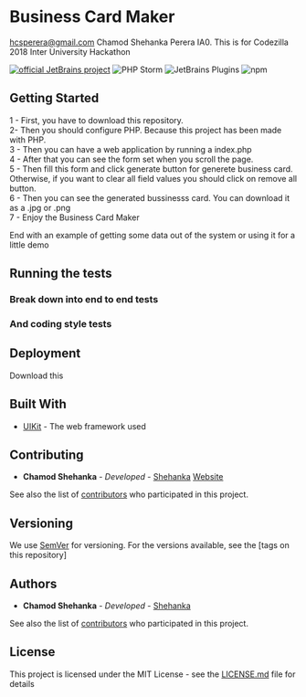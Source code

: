 # Business Card Maker
hcsperera@gmail.com Chamod Shehanka Perera IA0.
This is for Codezilla 2018 Inter University Hackathon

[![official JetBrains project](http://jb.gg/badges/official.svg)](https://confluence.jetbrains.com/display/ALL/JetBrains+on+GitHub)
![PHP Storm](https://img.shields.io/badge/PHP%20Storm-2018.1.1-9a12b3.svg)
![JetBrains Plugins](https://img.shields.io/jetbrains/plugin/v/9630-a8translate.svg)
![npm](https://img.shields.io/npm/l/express.svg)

## Getting Started

1 - First, you have to download this repository. &nbsp; \
2- Then you should configure PHP. Because this project has been made with PHP. &nbsp; \
3 - Then you can have a web application by running a index.php &nbsp; \
4 - After that you can see the form set when you scroll the page. &nbsp; \
5 - Then fill this form and click generate button for generete business card. Otherwise, if you want to clear all field values you should click on remove all button. &nbsp; \
6 - Then you can see the generated bussinesss card. You can download it as a .jpg or .png &nbsp; \
7 - Enjoy the Business Card Maker &nbsp; 


End with an example of getting some data out of the system or using it for a little demo

## Running the tests



### Break down into end to end tests





### And coding style tests




## Deployment

Download this

## Built With

* [UIKit](https://getuikit.com/) - The web framework used

## Contributing

* **Chamod Shehanka** - *Developed* - [Shehanka](https://github.com/Shehanka) 
[Website](http://www.chamodshehanka.com)

See also the list of [contributors](https://github.com/codezilla2018/Business-Card-Maker/graphs/contributors) who participated in this project.

## Versioning

We use [SemVer](http://semver.org/) for versioning. For the versions available, see the [tags on this repository] 

## Authors

* **Chamod Shehanka** - *Developed* - [Shehanka](https://github.com/Shehanka)

See also the list of [contributors](https://github.com/codezilla2018/Business-Card-Maker/graphs/contributors) who participated in this project.

## License

This project is licensed under the MIT License - see the [LICENSE.md](https://github.com/codezilla2018/Business-Card-Maker/blob/master/LICENSE) file for details
